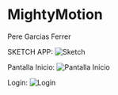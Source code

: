 # MightyMotion
Pere Garcias Ferrer

SKETCH APP: 
![Sketch](https://drive.google.com/uc?export=view&id=1UmLCugj5xOrH0TegbQtiVOX1mSaYBhuK)

Pantalla Inicio:
![Pantalla Inicio](https://drive.google.com/uc?export=view&id=19mS1nyPKgVPLv7QFAq8rmi_H3Dd7XVOs)

Login: 
![Login](https://drive.google.com/uc?export=view&id=1xGz_5wXOG_7cAIBLd1HH-EPVS9qV8i6j)

